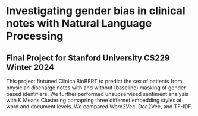 # Investigating gender bias in clinical notes with Natural Language Processing
## Final Project for Stanford University CS229 Winter 2024
This project fintuned ClinicalBioBERT to predict the sex of patients from physician discharge notes with and without (baseline) masking of gender based identifiers.
We further performed unsupservised sentiment analysis with K Means Clustering comapring three differnet embedding styles at word and document levels. We compared Word2Vec, Doc2Vec, and TF-IDF.
